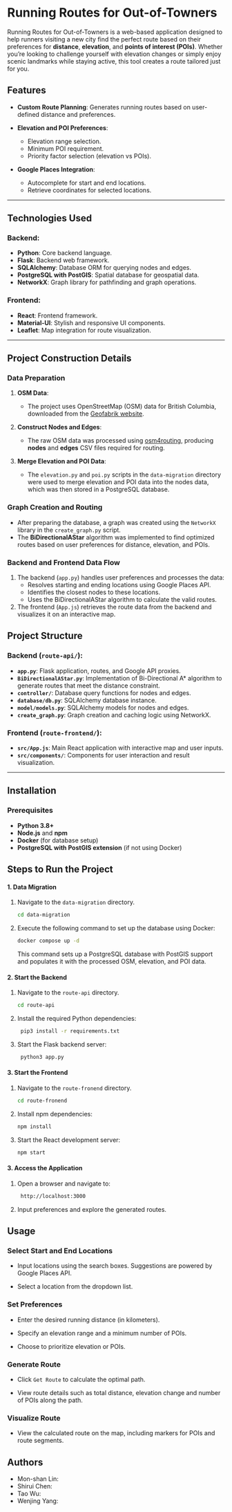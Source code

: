 # Running Routes for Out-of-Towners

Running Routes for Out-of-Towners is a web-based application designed to help runners visiting a new city find the perfect route based on their preferences for **distance**, **elevation**, and **points of interest (POIs)**. Whether you’re looking to challenge yourself with elevation changes or simply enjoy scenic landmarks while staying active, this tool creates a route tailored just for you.

## Features

- **Custom Route Planning**: Generates running routes based on user-defined distance and preferences.

- **Elevation and POI Preferences**:
  - Elevation range selection.
  - Minimum POI requirement.
  - Priority factor selection (elevation vs POIs).

- **Google Places Integration**: 
  - Autocomplete for start and end locations.
  - Retrieve coordinates for selected locations.

---

## Technologies Used

### Backend:
- **Python**: Core backend language.
- **Flask**: Backend web framework.
- **SQLAlchemy**: Database ORM for querying nodes and edges.
- **PostgreSQL with PostGIS**: Spatial database for geospatial data.
- **NetworkX**: Graph library for pathfinding and graph operations.

### Frontend:
- **React**: Frontend framework.
- **Material-UI**: Stylish and responsive UI components.
- **Leaflet**: Map integration for route visualization.

---


## Project Construction Details

### Data Preparation
1. **OSM Data**: 
   - The project uses OpenStreetMap (OSM) data for British Columbia, downloaded from the [Geofabrik website](https://download.geofabrik.de/north-america/canada/british-columbia.html).

2. **Construct Nodes and Edges**:
   - The raw OSM data was processed using [osm4routing](https://github.com/Tristramg/osm4routing), producing **nodes** and **edges** CSV files required for routing.

3. **Merge Elevation and POI Data**:
   - The `elevation.py` and `poi.py` scripts in the `data-migration` directory were used to merge elevation and POI data into the nodes data, which was then stored in a PostgreSQL database.

### Graph Creation and Routing
- After preparing the database, a graph was created using the `NetworkX` library in the `create_graph.py` script.
- The **BiDirectionalAStar** algorithm was implemented to find optimized routes based on user preferences for distance, elevation, and POIs.

### Backend and Frontend Data Flow
1. The backend (`app.py`) handles user preferences and processes the data:
   - Resolves starting and ending locations using Google Places API.
   - Identifies the closest nodes to these locations.
   - Uses the BiDirectionalAStar algorithm to calculate the valid routes.
2. The frontend (`App.js`) retrieves the route data from the backend and visualizes it on an interactive map.

## Project Structure

### Backend (`route-api/`):
- **`app.py`**: Flask application, routes, and Google API proxies.
- **`BiDirectionalAStar.py`**: Implementation of Bi-Directional A* algorithm to generate routes that meet the distance constraint.
- **`controller/`**: Database query functions for nodes and edges.
- **`database/db.py`**: SQLAlchemy database instance.
- **`model/models.py`**: SQLAlchemy models for nodes and edges.
- **`create_graph.py`**: Graph creation and caching logic using NetworkX.

### Frontend (`route-frontend/`):
- **`src/App.js`**: Main React application with interactive map and user inputs.
- **`src/components/`**: Components for user interaction and result visualization.

---

## Installation

### Prerequisites
- **Python 3.8+**
- **Node.js** and **npm**
- **Docker** (for database setup)
- **PostgreSQL with PostGIS extension** (if not using Docker)

## Steps to Run the Project

#### 1. Data Migration

1. Navigate to the `data-migration` directory.
   ```bash
   cd data-migration
   ```

2. Execute the following command to set up the database using Docker:
   ```bash
   docker compose up -d
   ```

   This command sets up a PostgreSQL database with PostGIS support and populates it with the processed OSM, elevation, and POI data.

#### 2. Start the Backend

1. Navigate to the `route-api` directory.
   ```bash
   cd route-api
   ```

2. Install the required Python dependencies:
   ```bash
    pip3 install -r requirements.txt
   ```

3. Start the Flask backend server:
   ```bash
    python3 app.py
   ```


#### 3. Start the Frontend

1. Navigate to the `route-fronend` directory.
   ```bash
   cd route-fronend
   ```

2. Install npm dependencies:
   ```bash
   npm install
   ```

3. Start the React development server:
   ```bash
   npm start
   ```

#### 3. Access the Application

1. Open a browser and navigate to:
   ```bash
    http://localhost:3000
   ```

2. Input preferences and explore the generated routes.

## Usage

### Select Start and End Locations
- Input locations using the search boxes. Suggestions are powered by Google Places API.

- Select a location from the dropdown list.

### Set Preferences

- Enter the desired running distance (in kilometers).

- Specify an elevation range and a minimum number of POIs.

- Choose to prioritize elevation or POIs.

### Generate Route

- Click `Get Route` to calculate the optimal path.

- View route details such as total distance, elevation change and number of POIs along the path.

### Visualize Route

- View the calculated route on the map, including markers for POIs and route segments.

## Authors

- Mon-shan Lin: 
- Shirui Chen: 
- Tao Wu: 
- Wenjing Yang:  

